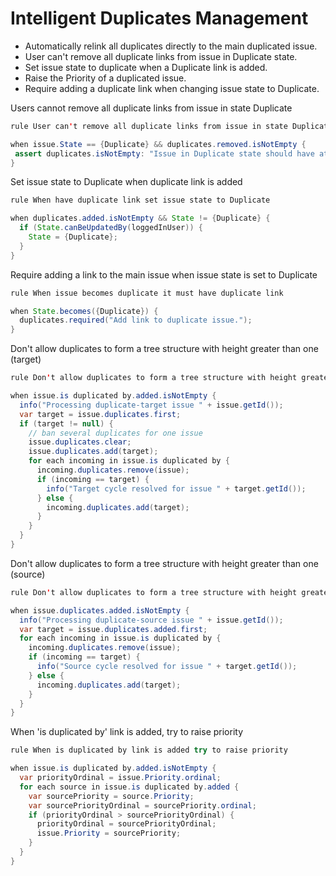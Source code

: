 Intelligent Duplicates Management 
====================

*   Automatically relink all duplicates directly to the main duplicated issue.
*   User can't remove all duplicate links from issue in Duplicate state.
*   Set issue state to duplicate when a Duplicate link is added.
*   Raise the Priority of a duplicated issue.
*   Require adding a duplicate link when changing issue state to Duplicate.

Users cannot remove all duplicate links from issue in state Duplicate
```java
rule User can't remove all duplicate links from issue in state Duplicate

when issue.State == {Duplicate} && duplicates.removed.isNotEmpty {
 assert duplicates.isNotEmpty: "Issue in Duplicate state should have at least one duplicate.";
}
```
Set issue state to Duplicate when duplicate link is added
```java
rule When have duplicate link set issue state to Duplicate

when duplicates.added.isNotEmpty && State != {Duplicate} {
  if (State.canBeUpdatedBy(loggedInUser)) {
    State = {Duplicate};
  }
}
```
Require adding a link to the main issue when issue state is set to Duplicate
```java
rule When issue becomes duplicate it must have duplicate link

when State.becomes({Duplicate}) {
  duplicates.required("Add link to duplicate issue.");
}
```
Don't allow duplicates to form a tree structure with height greater than one (target)
```java
rule Don't allow duplicates to form a tree structure with height greater than one (target)

when issue.is duplicated by.added.isNotEmpty {
  info("Processing duplicate-target issue " + issue.getId());
  var target = issue.duplicates.first;
  if (target != null) {
    // ban several duplicates for one issue
    issue.duplicates.clear;
    issue.duplicates.add(target);
    for each incoming in issue.is duplicated by {
      incoming.duplicates.remove(issue);
      if (incoming == target) {
        info("Target cycle resolved for issue " + target.getId());
      } else {
        incoming.duplicates.add(target);
      }
    }
  }
}
```
Don't allow duplicates to form a tree structure with height greater than one (source)
```java
rule Don't allow duplicates to form a tree structure with height greater than one (source)

when issue.duplicates.added.isNotEmpty {
  info("Processing duplicate-source issue " + issue.getId());
  var target = issue.duplicates.added.first;
  for each incoming in issue.is duplicated by {
    incoming.duplicates.remove(issue);
    if (incoming == target) {
      info("Source cycle resolved for issue " + target.getId());
    } else {
      incoming.duplicates.add(target);
    }
  }
}
```
When 'is duplicated by' link is added, try to raise priority
```java
rule When is duplicated by link is added try to raise priority

when issue.is duplicated by.added.isNotEmpty {
  var priorityOrdinal = issue.Priority.ordinal;
  for each source in issue.is duplicated by.added {
    var sourcePriority = source.Priority;
    var sourcePriorityOrdinal = sourcePriority.ordinal;
    if (priorityOrdinal > sourcePriorityOrdinal) {
      priorityOrdinal = sourcePriorityOrdinal;
      issue.Priority = sourcePriority;
    }
  }
}
```
